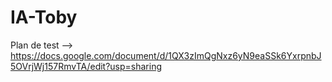 # IA-Toby

Plan de test --> https://docs.google.com/document/d/1QX3zImQgNxz6yN9eaSSk6YxrpnbJ5OVrjWj157RmvTA/edit?usp=sharing
